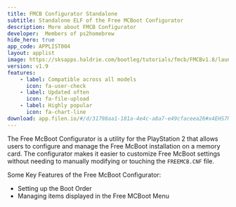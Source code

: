 ```yaml
---
title: FMCB Configurator Standalone
subtitle: Standalone ELF of the Free MCBoot Configurator
description: More about FMCB Configurator
developer:  Members of ps2homebrew
hide_hero: true
app_code: APPLIST004
layout: applist
image: https://sksapps.haldrie.com/bootleg/tutorials/fmcb/FMCBv1.8/launch_k.jpg
version: v1.9
features:
    - label: Compatible across all models
      icon: fa-user-check
    - label: Updated often
      icon: fa-file-upload
    - label: Highly popular
      icon: fa-chart-line
download: app.filen.io/#/d/31798aa1-181a-4e4c-a8a7-e49cfaceea26#x4EHS7NCOYUGiuXNK1LONvIkwFJ5vtI8
---
```


The Free McBoot Configurator is a utility for the PlayStation 2 that allows users to configure and manage the Free McBoot installation on a memory card. 
The configurator makes it easier to customize Free McBoot settings without needing to manually modifying or touching the `FREEMCB.CNF` file.  

Some Key Features of the Free McBoot Configurator:
- Setting up the Boot Order
- Managing items displayed in the Free MCBoot Menu

